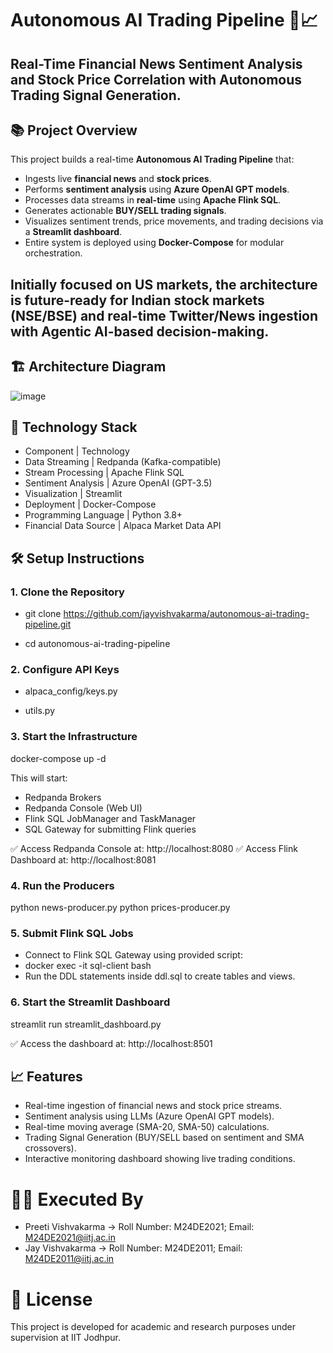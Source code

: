 # Autonomous AI Trading Pipeline 🚀📈
Real-Time Financial News Sentiment Analysis and Stock Price Correlation with Autonomous Trading Signal Generation.
---

## 📚 Project Overview

This project builds a real-time **Autonomous AI Trading Pipeline** that:

- Ingests live **financial news** and **stock prices**.
- Performs **sentiment analysis** using **Azure OpenAI GPT models**.
- Processes data streams in **real-time** using **Apache Flink SQL**.
- Generates actionable **BUY/SELL trading signals**.
- Visualizes sentiment trends, price movements, and trading decisions via a **Streamlit dashboard**.
- Entire system is deployed using **Docker-Compose** for modular orchestration.

Initially focused on US markets, the architecture is **future-ready for Indian stock markets (NSE/BSE)** and **real-time Twitter/News ingestion with Agentic AI-based decision-making**.
---

## 🏗️ Architecture Diagram

![image](https://github.com/user-attachments/assets/77ca7439-702d-4c41-90aa-06d63c8a7aac)

## 🚀 Technology Stack

- Component | Technology
- Data Streaming | Redpanda (Kafka-compatible)
- Stream Processing | Apache Flink SQL
- Sentiment Analysis | Azure OpenAI (GPT-3.5)
- Visualization | Streamlit
- Deployment | Docker-Compose
- Programming Language | Python 3.8+
- Financial Data Source | Alpaca Market Data API

## 🛠️ Setup Instructions

### 1. Clone the Repository

- git clone https://github.com/jayvishvakarma/autonomous-ai-trading-pipeline.git
  
- cd autonomous-ai-trading-pipeline

### 2. Configure API Keys

- alpaca_config/keys.py

- utils.py

### 3. Start the Infrastructure
docker-compose up -d

This will start:

- Redpanda Brokers
- Redpanda Console (Web UI)
- Flink SQL JobManager and TaskManager
- SQL Gateway for submitting Flink queries

✅ Access Redpanda Console at: http://localhost:8080
✅ Access Flink Dashboard at: http://localhost:8081

### 4. Run the Producers

python news-producer.py
python prices-producer.py

### 5. Submit Flink SQL Jobs

- Connect to Flink SQL Gateway using provided script:
- docker exec -it sql-client bash
- Run the DDL statements inside ddl.sql to create tables and views.

### 6. Start the Streamlit Dashboard
streamlit run streamlit_dashboard.py

✅ Access the dashboard at: http://localhost:8501

## 📈 Features

- Real-time ingestion of financial news and stock price streams.
- Sentiment analysis using LLMs (Azure OpenAI GPT models).
- Real-time moving average (SMA-20, SMA-50) calculations.
- Trading Signal Generation (BUY/SELL based on sentiment and SMA crossovers).
- Interactive monitoring dashboard showing live trading conditions.

# 👨‍💻 Executed By
- Preeti Vishvakarma -> Roll Number: M24DE2021; Email: M24DE2021@iitj.ac.in
- Jay Vishvakarma -> Roll Number: M24DE2011; Email: M24DE2011@iitj.ac.in

# 📄 License
This project is developed for academic and research purposes under supervision at IIT Jodhpur.

